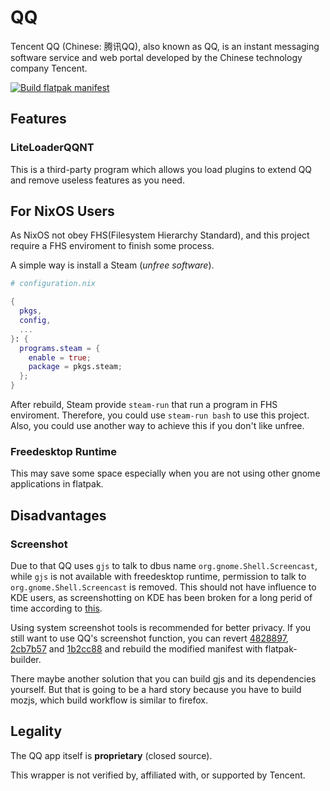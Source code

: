 # QQ

Tencent QQ (Chinese: 腾讯QQ), also known as QQ, is an instant messaging software service and web portal developed by the Chinese technology company Tencent.

[![Build flatpak manifest](https://github.com/arenekosreal/com.qq.QQ/actions/workflows/test.yaml/badge.svg)](https://github.com/arenekosreal/com.qq.QQ/actions/workflows/test.yaml)

## Features

### LiteLoaderQQNT

This is a third-party program which allows you load plugins to extend QQ and remove useless features as you need.

## For NixOS Users

As NixOS not obey FHS(Filesystem Hierarchy Standard), and this project require a FHS enviroment to finish some process.

A simple way is install a Steam (*unfree software*).

```nix
# configuration.nix

{
  pkgs,
  config,
  ...
}: {
  programs.steam = {
    enable = true;
    package = pkgs.steam;
  };
}
```

After rebuild, Steam provide `steam-run` that run a program in FHS enviroment.
Therefore, you could use `steam-run bash` to use this project.
Also, you could use another way to achieve this if you don't like unfree.

### Freedesktop Runtime

This may save some space especially when you are not using other gnome applications in flatpak.

## Disadvantages

### Screenshot

Due to that QQ uses `gjs` to talk to dbus name `org.gnome.Shell.Screencast`, 
while `gjs` is not available with freedesktop runtime, permission to talk to `org.gnome.Shell.Screencast` is removed.
This should not have influence to KDE users, as screenshotting on KDE has been broken for a long perid of time 
according to [this](https://github.com/flathub/com.qq.QQ/pull/19).

Using system screenshot tools is recommended for better privacy. If you still want to use QQ's screenshot function, 
you can revert [4828897](https://github.com/arenekosreal/com.qq.QQ/commit/482889777bd8d1c93e52bd5db70c2ec9c79f487f), 
[2cb7b57](https://github.com/arenekosreal/com.qq.QQ/commit/2cb7b5762c8a2e85966ef1aab10a3655ad964c01) and 
[1b2cc88](https://github.com/arenekosreal/com.qq.QQ/commit/1b2cc880b0913bbfa7a9b99f46698cd8724961f9) and rebuild 
the modified manifest with flatpak-builder.

There maybe another solution that you can build gjs and its dependencies yourself. 
But that is going to be a hard story because you have to build mozjs, which build workflow is similar to firefox.

## Legality

The QQ app itself is **proprietary** (closed source).

This wrapper is not verified by, affiliated with, or supported by Tencent.
